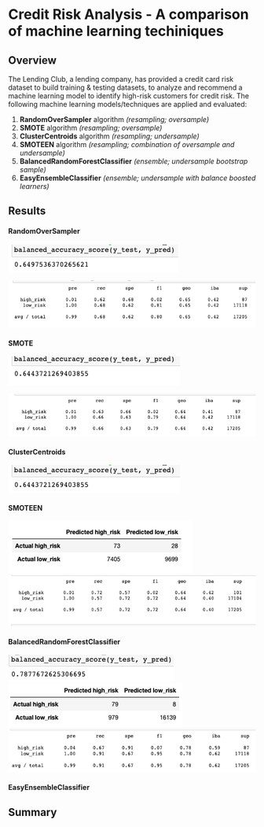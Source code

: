 # Credit Risk Analysis - A comparison of machine learning techiniques

## Overview 
The Lending Club, a lending company, has provided a credit card risk dataset to build training & testing datasets, to analyze and recommend a machine learning model to identify high-risk customers for credit risk. The following machine learning models/techniques are applied and evaluated:

1. **RandomOverSampler** algorithm *(resampling; oversample)*
2. **SMOTE** algorithm *(resampling; oversample)*
3. **ClusterCentroids** algorithm *(resampling; undersample)*
4. **SMOTEEN** algorithm *(resampling; combination of oversample and undersample)*
5. **BalancedRandomForestClassifier** *(ensemble; undersample bootstrap sample)*
6. **EasyEnsembleClassifier** *(ensemble; undersample with balance boosted learners)*

## Results

#### RandomOverSampler
![Credit_Risk_Analysis "RandomOverSampling_bas"](https://github.com/Ninax3/Credit_Risk_Analysis/blob/main/RandomOverSampling_bas.png)

![Credit_Risk_Analysis "RandomOverSamp_ClassR"](https://github.com/Ninax3/Credit_Risk_Analysis/blob/main/RandomOverSamp_ClassR.png)

#### SMOTE
![Credit_Risk_Analysis "SMOTE_bas"](https://github.com/Ninax3/Credit_Risk_Analysis/blob/main/SMOTE_bas.png)

![Credit_Risk_Analysis "SMOTE_ClassR"](https://github.com/Ninax3/Credit_Risk_Analysis/blob/main/SMOTE_ClassR.png)

#### ClusterCentroids
![Credit_Risk_Analysis "ClusterC_bas"](https://github.com/Ninax3/Credit_Risk_Analysis/blob/main/ClusterC_bas.png)


#### SMOTEEN

![Credit_Risk_Analysis "SMOTEEN_cm"](https://github.com/Ninax3/Credit_Risk_Analysis/blob/main/SMOTEEN_cm.png)
![Credit_Risk_Analysis "SMOTEEN_ClassR"](https://github.com/Ninax3/Credit_Risk_Analysis/blob/main/SMOTEEN_ClassR.png)

#### BalancedRandomForestClassifier
![Credit_Risk_Analysis "BRFC_bas"](https://github.com/Ninax3/Credit_Risk_Analysis/blob/main/BRFC_bas.png)
![Credit_Risk_Analysis "BRFC_cm"](https://github.com/Ninax3/Credit_Risk_Analysis/blob/main/BRFC_cm.png)
![Credit_Risk_Analysis "BRFC_ClassR"](https://github.com/Ninax3/Credit_Risk_Analysis/blob/main/BRFC_ClassR.png)


#### EasyEnsembleClassifier

## Summary 
